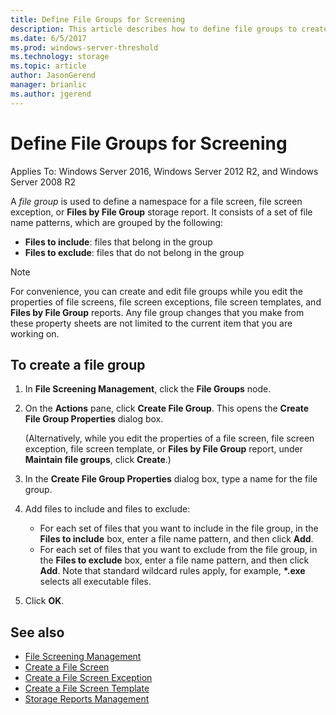 ```yaml
---
title: Define File Groups for Screening
description: This article describes how to define file groups to create a namespace for file screen, file screen exception, or files by file group storage reports
ms.date: 6/5/2017
ms.prod: windows-server-threshold
ms.technology: storage
ms.topic: article
author: JasonGerend
manager: brianlic
ms.author: jgerend
---
```


# Define File Groups for Screening

Applies To: Windows Server 2016, Windows Server 2012 R2, and Windows Server 2008 R2

A *file group* is used to define a namespace for a file screen, file screen exception, or **Files by File Group** storage report. It consists of a set of file name patterns, which are grouped by the following:

-   **Files to include**: files that belong in the group
-   **Files to exclude**: files that do not belong in the group

> [!Note]
> For convenience, you can create and edit file groups while you edit the properties of file screens, file screen exceptions, file screen templates, and **Files by File Group** reports. Any file group changes that you make from these property sheets are not limited to the current item that you are working on.

## To create a file group

1.  In **File Screening Management**, click the **File Groups** node.

2.  On the **Actions** pane, click **Create File Group**. This opens the **Create File Group Properties** dialog box.

    (Alternatively, while you edit the properties of a file screen, file screen exception, file screen template, or **Files by File Group** report, under **Maintain file groups**, click **Create**.)

3.  In the **Create File Group Properties** dialog box, type a name for the file group.

4.  Add files to include and files to exclude:

    -   For each set of files that you want to include in the file group, in the **Files to include** box, enter a file name pattern, and then click **Add**.
    -   For each set of files that you want to exclude from the file group, in the **Files to exclude** box, enter a file name pattern, and then click **Add**.
        Note that standard wildcard rules apply, for example, **\*.exe** selects all executable files.

5.  Click **OK**.

## See also

-   [File Screening Management](file-screening-management.md)
-   [Create a File Screen](create-file-screen.md)
-   [Create a File Screen Exception](create-file-screen-exception.md)
-   [Create a File Screen Template](create-file-screen-template.md)
-   [Storage Reports Management](storage-reports-management.md)


